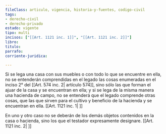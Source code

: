 ```yaml
---
fileClass: articulo, vigencia, historia-y-fuentes, codigo-civil
tags:
- derecho-civil
- derecho-privado
estado: vigente
tipo: multi
incisos: ["[[Art. 1121 inc. 1]]", "[[Art. 1121 inc. 2]]"]
libro:
titulo:
parrafo:
corriente-juridica:

---
```

Si se lega una casa con sus muebles o con todo lo que se encuentre en ella, no se entenderán comprendidas en el legado las cosas enumeradas en el inciso 2° del [[Art. 574 inc. 2| artículo 574]], sino sólo las que forman el ajuar de la casa y se encuentran en ella; y si se lega de la misma manera una hacienda de campo, no se entenderá que el legado comprende otras cosas, que las que sirven para el cultivo y beneficio de la hacienda y se encuentran en ella. [[Art. 1121 inc. 1| ]]

En uno y otro caso no se deberán de los demás objetos contenidos en la casa o hacienda, sino los que el testador expresamente designare. [[Art. 1121 inc. 2| ]]